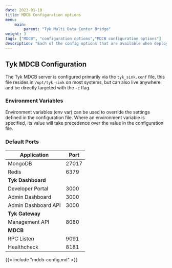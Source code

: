```yaml
---
date: 2023-01-10
title: MDCB Configuration options
menu:
    main:
        parent: "Tyk Multi Data Center Bridge"
weight: 3
tags: ["MDCB", "configuration options","MDCB configuration options"]
description: "Each of the config options that are available when deploying MDCB."
---
```


## Tyk MDCB Configuration

The Tyk MDCB server is configured primarily via the `tyk_sink.conf` file, this file resides in `/opt/tyk-sink` on most systems, but can also live anywhere and be directly targeted with the `-c` flag.

### Environment Variables

Environment variables (env var) can be used to override the settings defined in the configuration file. Where an environment variable is specified, its value will take precedence over the value in the configuration file.

### Default Ports

| Application             | Port           |
|-------------------------|----------------|
|MongoDB                  |      27017     |
|Redis                    |      6379      |
|**Tyk Dashboard**        |                |
|Developer Portal         |      3000      |
|Admin Dashboard          |      3000      |
|Admin Dashboard API      |      3000      |
|**Tyk Gateway**          |                |
|Management API           |      8080      |
|**MDCB**                 |                |
|RPC Listen               |      9091      |
|Healthcheck              |      8181      |


{{< include "mdcb-config.md" >}}